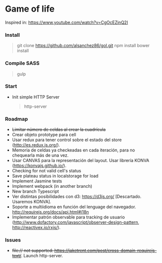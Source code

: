 # Game of life

Inspired in: https://www.youtube.com/watch?v=CgOcEZinQ2I

### Install

> git clone https://github.com/alsanchez86/gol.git
> npm install
> bower install

### Compile SASS

> gulp

### Start

- Init simple HTTP Server
    > http-server

### Roadmap

- ~~Limitar número de celdas al crear la cuadrícula~~
- Crear objeto prototype para cell
- Usar redux para tener control sobre el estado del store (http://es.redux.js.org/).
- Memoria de celdas ya checkeadas en cada iteración, para no chequearla más de una vez.
- Usar CANVAS para la representación del layout. Usar librería KONVA (https://konvajs.github.io/).
- Checking for not valid cell's status
- Save plateau status in localstorage for load
- Implement Jasmine tests
- Implement webpack (in another branch)
- New branch Typescript
- Ver distintas posibilidades con d3: https://d3js.org/ [Descartado. Usaremos KONVA].
- Soporte a multiidioma en función del lenguage del navegador. http://requirejs.org/docs/api.html#i18n
- Implementar patrón observable para tracking de usuario (http://www.dofactory.com/javascript/observer-design-pattern, http://reactivex.io/rxjs/).

### Issues

- ~~file:// not supported: https://jaketrent.com/post/cross-domain-requirejs-text/~~. Launch http-server.